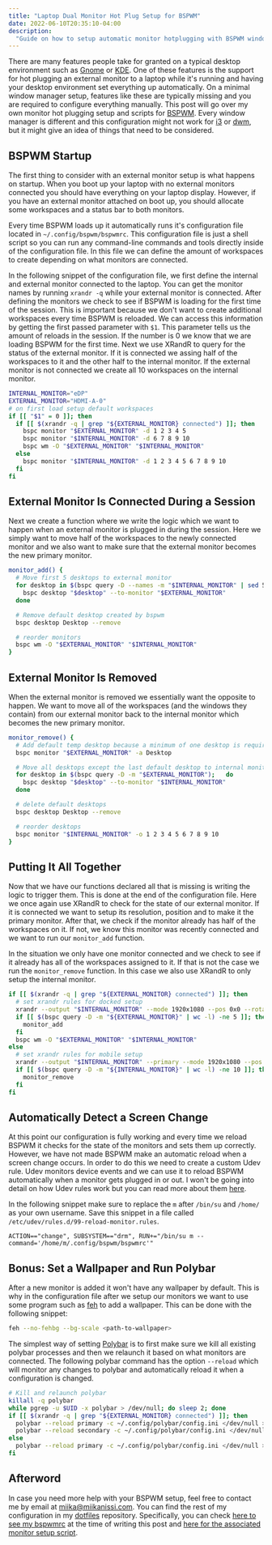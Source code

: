 ```yaml
---
title: "Laptop Dual Monitor Hot Plug Setup for BSPWM"
date: 2022-06-10T20:35:10-04:00
description:
  "Guide on how to setup automatic monitor hotplugging with BSPWM window manager. "
---
```


There are many features people take for granted on a typical desktop environment such as
[Gnome](https://www.gnome.org/) or [KDE](https://kde.org/). One of these features is the
support for hot plugging an external monitor to a laptop while it's running and having
your desktop environment set everything up automatically. On a minimal window manager
setup, features like these are typically missing and you are required to configure
everything manually. This post will go over my own monitor hot plugging setup and
scripts for [BSPWM](https://github.com/baskerville/bspwm). Every window manager is
different and this configuration might not work for [i3](https://i3wm.org/) or
[dwm](https://dwm.suckless.org/), but it might give an idea of things that need to be
considered.

## BSPWM Startup

The first thing to consider with an external monitor setup is what happens on startup.
When you boot up your laptop with no external monitors connected you should have
everything on your laptop display. However, if you have an external monitor attached on
boot up, you should allocate some workspaces and a status bar to both monitors.

Every time BSPWM loads up it automatically runs it's configuration file located in
`~/.config/bspwm/bspwmrc`. This configuration file is just a shell script so you can run
any command-line commands and tools directly inside of the configuration file. In this
file we can define the amount of workspaces to create depending on what monitors are
connected.

In the following snippet of the configuration file, we first define the internal and
external monitor connected to the laptop. You can get the monitor names by running
`xrandr -q` while your external monitor is connected. After defining the monitors we
check to see if BSPWM is loading for the first time of the session. This is important
because we don't want to create additional workspaces every time BSPWM is reloaded. We
can access this information by getting the first passed parameter with `$1`. This
parameter tells us the amount of reloads in the session. If the number is 0 we know that
we are loading BSPWM for the first time. Next we use XRandR to query for the status of
the external monitor. If it is connected we assing half of the workspaces to it and the
other half to the internal monitor. If the external monitor is not connected we create
all 10 workspaces on the internal monitor.

```bash
INTERNAL_MONITOR="eDP"
EXTERNAL_MONITOR="HDMI-A-0"
# on first load setup default workspaces
if [[ "$1" = 0 ]]; then
  if [[ $(xrandr -q | grep "${EXTERNAL_MONITOR} connected") ]]; then
    bspc monitor "$EXTERNAL_MONITOR" -d 1 2 3 4 5
    bspc monitor "$INTERNAL_MONITOR" -d 6 7 8 9 10
    bspc wm -O "$EXTERNAL_MONITOR" "$INTERNAL_MONITOR"
  else
    bspc monitor "$INTERNAL_MONITOR" -d 1 2 3 4 5 6 7 8 9 10
  fi
fi
```

## External Monitor Is Connected During a Session

Next we create a function where we write the logic which we want to happen when an
external monitor is plugged in during the session. Here we simply want to move half of
the workspaces to the newly connected monitor and we also want to make sure that the
external monitor becomes the new primary monitor.

```bash
monitor_add() {
  # Move first 5 desktops to external monitor
  for desktop in $(bspc query -D --names -m "$INTERNAL_MONITOR" | sed 5q); do
    bspc desktop "$desktop" --to-monitor "$EXTERNAL_MONITOR"
  done

  # Remove default desktop created by bspwm
  bspc desktop Desktop --remove

  # reorder monitors
  bspc wm -O "$EXTERNAL_MONITOR" "$INTERNAL_MONITOR"
}
```

## External Monitor Is Removed

When the external monitor is removed we essentially want the opposite to happen. We want
to move all of the workspaces (and the windows they contain) from our external monitor
back to the internal monitor which becomes the new primary monitor.

```bash
monitor_remove() {
  # Add default temp desktop because a minimum of one desktop is required per monitor
  bspc monitor "$EXTERNAL_MONITOR" -a Desktop

  # Move all desktops except the last default desktop to internal monitor
  for desktop in $(bspc query -D -m "$EXTERNAL_MONITOR");	do
    bspc desktop "$desktop" --to-monitor "$INTERNAL_MONITOR"
  done

  # delete default desktops
  bspc desktop Desktop --remove

  # reorder desktops
  bspc monitor "$INTERNAL_MONITOR" -o 1 2 3 4 5 6 7 8 9 10
}
```

## Putting It All Together

Now that we have our functions declared all that is missing is writing the logic to
trigger them. This is done at the end of the configuration file. Here we once again use
XRandR to check for the state of our external monitor. If it is connected we want to
setup its resolution, position and to make it the primary monitor. After that, we check
if the monitor already has half of the workspaces on it. If not, we know this monitor
was recently connected and we want to run our `monitor_add` function.

In the situation we only have one monitor connected and we check to see if it already
has all of the workspaces assigned to it. If that is not the case we run the
`monitor_remove` function. In this case we also use XRandR to only setup the internal
monitor.

```bash
if [[ $(xrandr -q | grep "${EXTERNAL_MONITOR} connected") ]]; then
  # set xrandr rules for docked setup
  xrandr --output "$INTERNAL_MONITOR" --mode 1920x1080 --pos 0x0 --rotate normal --output "$EXTERNAL_MONITOR" --primary --mode 1920x1080 --pos 1920x0 --rotate normal
  if [[ $(bspc query -D -m "${EXTERNAL_MONITOR}" | wc -l) -ne 5 ]]; then
    monitor_add
  fi
  bspc wm -O "$EXTERNAL_MONITOR" "$INTERNAL_MONITOR"
else
  # set xrandr rules for mobile setup
  xrandr --output "$INTERNAL_MONITOR" --primary --mode 1920x1080 --pos 0x0 --rotate normal --output "$EXTERNAL_MONITOR" --off
  if [[ $(bspc query -D -m "${INTERNAL_MONITOR}" | wc -l) -ne 10 ]]; then
    monitor_remove
  fi
fi
```

## Automatically Detect a Screen Change

At this point our configuration is fully working and every time we reload BSPWM it
checks for the state of the monitors and sets them up correctly. However, we have not
made BSPWM make an automatic reload when a screen change occurs. In order to do this we
need to create a custom Udev rule. Udev monitors device events and we can use it to
reload BSPWM automatically when a monitor gets plugged in or out. I won't be going into
detail on how Udev rules work but you can read more about them
[here](https://wiki.debian.org/udev).

In the following snippet make sure to replace the `m` after `/bin/su` and `/home/` as
your own username. Save this snippet in a file called
`/etc/udev/rules.d/99-reload-monitor.rules`.

```text
ACTION=="change", SUBSYSTEM=="drm", RUN+="/bin/su m --command='/home/m/.config/bspwm/bspwmrc'"
```

## Bonus: Set a Wallpaper and Run Polybar

After a new monitor is added it won't have any wallpaper by default. This is why in the
configuration file after we setup our monitors we want to use some program such as
[feh](https://feh.finalrewind.org/) to add a wallpaper. This can be done with the
following snippet:

```bash
feh --no-fehbg --bg-scale <path-to-wallpaper>
```

The simplest way of setting [Polybar](https://github.com/polybar/polybar) is to first
make sure we kill all existing polybar processes and then we relaunch it based on what
monitors are connected. The following polybar command has the option `--reload` which
will monitor any changes to polybar and automatically reload it when a configuration is
changed.

```bash
# Kill and relaunch polybar
killall -q polybar
while pgrep -u $UID -x polybar > /dev/null; do sleep 2; done
if [[ $(xrandr -q | grep "${EXTERNAL_MONITOR} connected") ]]; then
  polybar --reload primary -c ~/.config/polybar/config.ini </dev/null >/var/tmp/polybar-primary.log 2>&1 200>&- &
  polybar --reload secondary -c ~/.config/polybar/config.ini </dev/null >/var/tmp/polybar-secondary.log 2>&1 200>&- &
else
  polybar --reload primary -c ~/.config/polybar/config.ini </dev/null >/var/tmp/polybar-primary.log 2>&1 200>&- &
fi
```

## Afterword

In case you need more help with your BSPWM setup, feel free to contact me by email at
[miika@miikanissi.com](mailto:miika@miikanissi.com). You can find the rest of my
configuration in my [dotfiles](https://github.com/miikanissi/dotfiles) repository.
Specifically, you can check
[here to see my bspwmrc](https://github.com/miikanissi/dotfiles/blob/d22a55006d449d420617ae233add6cd0c83aca53/.config/bspwm/bspwmrc)
at the time of writing this post and
[here for the associated monitor setup script](https://github.com/miikanissi/dotfiles/blob/d22a55006d449d420617ae233add6cd0c83aca53/.local/bin/bspwm_setup_monitors.sh).
